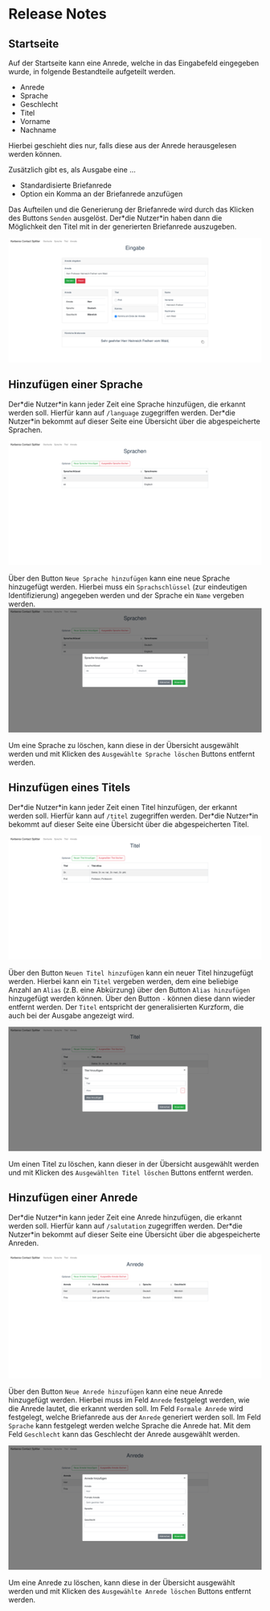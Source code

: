 # Release Notes

## Startseite
Auf der Startseite kann eine Anrede, welche in das Eingabefeld eingegeben wurde, in folgende Bestandteile aufgeteilt werden.
* Anrede
* Sprache
* Geschlecht
* Titel
* Vorname
* Nachname

Hierbei geschieht dies nur, falls diese aus der Anrede herausgelesen werden können.

Zusätzlich gibt es, als Ausgabe eine ... 
* Standardisierte Briefanrede 
* Option ein Komma an der Briefanrede anzufügen

Das Aufteilen und die Generierung der Briefanrede wird durch das Klicken des Buttons `Senden` ausgelöst. Der\*die Nutzer\*in haben dann die Möglichkeit den Titel mit in der generierten Briefanrede auszugeben.

![Startseite des Kerberos Clients](./image/KerberosClient1.png)

## Hinzufügen einer Sprache
Der\*die Nutzer\*in kann jeder Zeit eine Sprache hinzufügen, die erkannt werden soll. Hierfür kann auf `/language` zugegriffen werden. Der\*die Nutzer\*in bekommt auf dieser Seite eine Übersicht über die abgespeicherte Sprachen.

![Sprachübersicht im Kerberos Client](./image/KerberosClient2_1.png)

Über den Button `Neue Sprache hinzufügen` kann eine neue Sprache hinzugefügt werden. Hierbei muss ein `Sprachschlüssel` (zur eindeutigen Identifizierung) angegeben werden und der Sprache ein `Name` vergeben werden.
![Sprache im Kerberos Client hinzufügen](./image/KerberosClient2_2.png)

Um eine Sprache zu löschen, kann diese in der Übersicht ausgewählt werden und mit Klicken des `Ausgewählte Sprache löschen` Buttons entfernt werden.


## Hinzufügen eines Titels
Der\*die Nutzer\*in kann jeder Zeit einen Titel hinzufügen, der erkannt werden soll. Hierfür kann auf `/titel` zugegriffen werden. Der\*die Nutzer\*in bekommt auf dieser Seite eine Übersicht über die abgespeicherten Titel.

![Titelübersicht im Kerberos Client](./image/KerberosClient3_1.png)

Über den Button `Neuen Titel hinzufügen` kann ein neuer Titel hinzugefügt werden. Hierbei kann ein `Titel` vergeben werden, dem eine beliebige Anzahl an `Alias` (z.B. eine Abkürzung) über den Button `Alias hinzufügen` hinzugefügt werden können. Über den Button `-` können diese dann wieder entfernt werden.
Der `Titel` entspricht der generalisierten Kurzform, die auch bei der Ausgabe angezeigt wird.

![Titel im Kerberos Client hinzufügen](./image/KerberosClient3_2.png)

Um einen Titel zu löschen, kann dieser in der Übersicht ausgewählt werden und mit Klicken des `Ausgewählten Titel löschen` Buttons entfernt werden.



## Hinzufügen einer Anrede
Der\*die Nutzer\*in kann jeder Zeit eine Anrede hinzufügen, die erkannt werden soll. Hierfür kann auf `/salutation` zugegriffen werden. Der\*die Nutzer\*in bekommt auf dieser Seite eine Übersicht über die abgespeicherte Anreden.

![Anredenübersicht im Kerberos Client](./image/KerberosClient4_1.png)

Über den Button `Neue Anrede hinzufügen` kann eine neue Anrede hinzugefügt werden. Hierbei muss im Feld `Anrede` festgelegt werden, wie die Anrede lautet, die erkannt werden soll. Im Feld `Formale Anrede` wird festgelegt, welche Briefanrede aus der `Anrede` generiert werden soll. Im Feld `Sprache` kann festgelegt werden welche Sprache die Anrede hat. Mit dem Feld `Geschlecht` kann das Geschlecht der Anrede ausgewählt werden.

![Anrede im Kerberos Client hinzufügen](./image/KerberosClient4_2.png)

Um eine Anrede zu löschen, kann diese in der Übersicht ausgewählt werden und mit Klicken des `Ausgewählte Anrede löschen` Buttons entfernt werden.